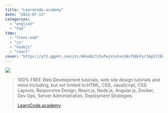 ```yaml
---
title: "LearnCode.academy"
date: "2021-07-13"
categories:
  - "english"
  - "top"
tags:
  - "front-end"
  - "js"
  - "nodejs"
  - "react"
cover: "https://yt3.ggpht.com/ytc/AKedOLTs5xPwjVzxhss34sTUBnFyrJApSllD0pa3oQaOhw=s88-c-k-c0x00ffffff-no-rj"
---
```


![](https://yt3.ggpht.com/ytc/AKedOLS3xN4rnHkAwvIESdyvXLGQ0gHq2mPYLWHTVmPg=s176-c-k-c0x00ffffff-no-rj)

> 100% FREE Web Development tutorials, web site design tutorials and more.Including, but not limited to:HTML, CSS, JavaScript, CSS Layouts, Responsive Design, React.js, Node.js, Angular.js, Docker, Dev Ops, Server Administration, Deployment Strategies.
>
> [LearnCode.academy](https://www.youtube.com/user/learncodeacademy)

